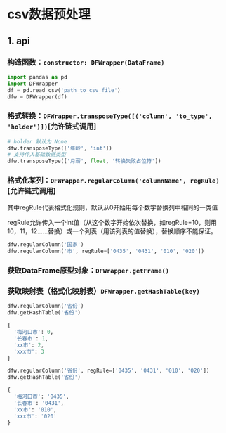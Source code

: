 # csv数据预处理
## 1. api
### 构造函数：```constructor: DFWrapper(DataFrame)```
```python
import pandas as pd
import DFWrapper
df = pd.read_csv('path_to_csv_file')
dfw = DFWrapper(df)
```
### 格式转换：```DFWrapper.transposeType([('column', 'to_type', 'holder')])```[允许链式调用]
```python
# holder 默认为 None
dfw.transposeType(['年龄', 'int'])
# 支持传入基础数据类型
dfw.transposeType(['月薪', float, '转换失败占位符'])
```
### 格式化某列：```DFWrapper.regularColumn('columnName', regRule)```[允许链式调用]
其中regRule代表格式化规则，默认从0开始用每个数字替换列中相同的一类值

regRule允许传入一个int值（从这个数字开始依次替换，如regRule=10，则用10，11，12……替换）或一个列表（用该列表的值替换），替换顺序不能保证。
```python
dfw.regularColumn('国家')
dfw.regularColumn('市', regRule=['0435', '0431', '010', '020'])
```
### 获取DataFrame原型对象：```DFWrapper.getFrame()```

### 获取映射表（格式化映射表）```DFWrapper.getHashTable(key)```
```python
dfw.regularColumn('省份')
dfw.getHashTable('省份')
```
```python
{
  '梅河口市': 0,
  '长春市': 1,
  'xx市': 2,
  'xxx市': 3
}
```
```python
dfw.regularColumn('省份', regRule=['0435', '0431', '010', '020'])
dfw.getHashTable('省份')
```
```python
{
  '梅河口市': '0435',
  '长春市': '0431',
  'xx市': '010',
  'xxx市': '020'
}
```

